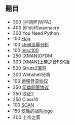 ## 题目

- 300 [护网杯]WPA2
- 400 [61dctf]wannacry
- 300 You Need Python
- 100 [Flag](./Flag.md)
- 100 [shell流量分析](./shell流量分析.md)
- 100 [misc100](./misc100.md)
- 250 [XMAN]OFDM
- 300 [XMAN]上帝之音FSK版
- 500 Struts2漏洞
- 300 Webshell分析
- 100 [远程登录协议](./远程登录协议.md)
- 350 [简单网管协议](./简单网管协议.md)
- 350 取证2
- 250 Class10
- 100 [SCAN](./SCAN.md)
- 150 [炫酷的战队logo](./炫酷的战队logo.md)
- 400 上帝之音
